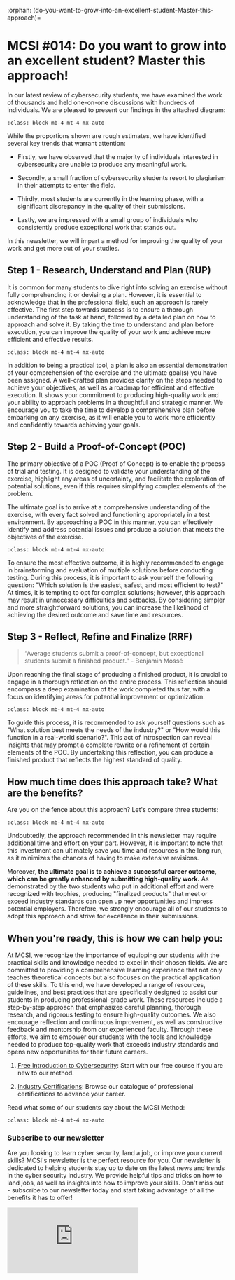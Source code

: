 :orphan:
(do-you-want-to-grow-into-an-excellent-student-Master-this-approach)=

# MCSI #014: Do you want to grow into an excellent student? Master this approach!

In our latest review of cybersecurity students, we have examined the work of thousands and held one-on-one discussions with hundreds of individuals. We are pleased to present our findings in the attached diagram:

```{thumbnail} ../images/newsletter/2023-014-simplified-student-model.png
:class: block mb-4 mt-4 mx-auto
```

While the proportions shown are rough estimates, we have identified several key trends that warrant attention:

- Firstly, we have observed that the majority of individuals interested in cybersecurity are unable to produce any meaningful work.

- Secondly, a small fraction of cybersecurity students resort to plagiarism in their attempts to enter the field.

- Thirdly, most students are currently in the learning phase, with a significant discrepancy in the quality of their submissions.

- Lastly, we are impressed with a small group of individuals who consistently produce exceptional work that stands out.

In this newsletter, we will impart a method for improving the quality of your work and get more out of your studies.

## Step 1 - Research, Understand and Plan (RUP)

It is common for many students to dive right into solving an exercise without fully comprehending it or devising a plan. However, it is essential to acknowledge that in the professional field, such an approach is rarely effective. The first step towards success is to ensure a thorough understanding of the task at hand, followed by a detailed plan on how to approach and solve it. By taking the time to understand and plan before execution, you can improve the quality of your work and achieve more efficient and effective results.

```{thumbnail} ../images/newsletter/2023-014-RUP.png
:class: block mb-4 mt-4 mx-auto
```

In addition to being a practical tool, a plan is also an essential demonstration of your comprehension of the exercise and the ultimate goal(s) you have been assigned. A well-crafted plan provides clarity on the steps needed to achieve your objectives, as well as a roadmap for efficient and effective execution. It shows your commitment to producing high-quality work and your ability to approach problems in a thoughtful and strategic manner. We encourage you to take the time to develop a comprehensive plan before embarking on any exercise, as it will enable you to work more efficiently and confidently towards achieving your goals.

## Step 2 - Build a Proof-of-Concept (POC)

The primary objective of a POC (Proof of Concept) is to enable the process of trial and testing. It is designed to validate your understanding of the exercise, highlight any areas of uncertainty, and facilitate the exploration of potential solutions, even if this requires simplifying complex elements of the problem.

The ultimate goal is to arrive at a comprehensive understanding of the exercise, with every fact solved and functioning appropriately in a test environment. By approaching a POC in this manner, you can effectively identify and address potential issues and produce a solution that meets the objectives of the exercise.

```{thumbnail} ../images/newsletter/2023-014-POC.png
:class: block mb-4 mt-4 mx-auto
```

To ensure the most effective outcome, it is highly recommended to engage in brainstorming and evaluation of multiple solutions before conducting testing. During this process, it is important to ask yourself the following question: "Which solution is the easiest, safest, and most efficient to test?" At times, it is tempting to opt for complex solutions; however, this approach may result in unnecessary difficulties and setbacks. By considering simpler and more straightforward solutions, you can increase the likelihood of achieving the desired outcome and save time and resources.

## Step 3 - Reflect, Refine and Finalize (RRF)

> “Average students submit a proof-of-concept, but exceptional students submit a finished product.” - Benjamin Mossé

Upon reaching the final stage of producing a finished product, it is crucial to engage in a thorough reflection on the entire process. This reflection should encompass a deep examination of the work completed thus far, with a focus on identifying areas for potential improvement or optimization.

```{thumbnail} ../images/newsletter/2023-014-RRF.png
:class: block mb-4 mt-4 mx-auto
```

To guide this process, it is recommended to ask yourself questions such as "What solution best meets the needs of the industry?" or "How would this function in a real-world scenario?". This act of introspection can reveal insights that may prompt a complete rewrite or a refinement of certain elements of the POC. By undertaking this reflection, you can produce a finished product that reflects the highest standard of quality.

## How much time does this approach take? What are the benefits?

Are you on the fence about this approach? Let's compare three students:

```{thumbnail} ../images/newsletter/2023-014-comparing-students.png
:class: block mb-4 mt-4 mx-auto
```

Undoubtedly, the approach recommended in this newsletter may require additional time and effort on your part. However, it is important to note that this investment can ultimately save you time and resources in the long run, as it minimizes the chances of having to make extensive revisions.

Moreover, **the ultimate goal is to achieve a successful career outcome, which can be greatly enhanced by submitting high-quality work.** As demonstrated by the two students who put in additional effort and were recognized with trophies, producing "finalized products" that meet or exceed industry standards can open up new opportunities and impress potential employers. Therefore, we strongly encourage all of our students to adopt this approach and strive for excellence in their submissions.

## When you're ready, this is how we can help you:

At MCSI, we recognize the importance of equipping our students with the practical skills and knowledge needed to excel in their chosen fields. We are committed to providing a comprehensive learning experience that not only teaches theoretical concepts but also focuses on the practical application of these skills. To this end, we have developed a range of resources, guidelines, and best practices that are specifically designed to assist our students in producing professional-grade work. These resources include a step-by-step approach that emphasizes careful planning, thorough research, and rigorous testing to ensure high-quality outcomes. We also encourage reflection and continuous improvement, as well as constructive feedback and mentorship from our experienced faculty. Through these efforts, we aim to empower our students with the tools and knowledge needed to produce top-quality work that exceeds industry standards and opens new opportunities for their future careers.

1. [Free Introduction to Cybersecurity](https://www.mosse-institute.com/certifications/mics-introduction-to-cyber-security.html): Start with our free course if you are new to our method.

2. [Industry Certifications](https://www.mosse-institute.com/certifications.html): Browse our catalogue of professional certifications to advance your career.

Read what some of our students say about the MCSI Method:

```{thumbnail} ../images/newsletter/2023-014-testimonials.png
:class: block mb-4 mt-4 mx-auto
```

### Subscribe to our newsletter

Are you looking to learn cyber security, land a job, or improve your current skills? MCSI's newsletter is the perfect resource for you. Our newsletter is dedicated to helping students stay up to date on the latest news and trends in the cyber security industry. We provide helpful tips and tricks on how to land jobs, as well as insights into how to improve your skills. Don't miss out - subscribe to our newsletter today and start taking advantage of all the benefits it has to offer!

<iframe src="https://newsletter.mosse-institute.com/embed" style="background:white;" frameborder="0" scrolling="no"></iframe>